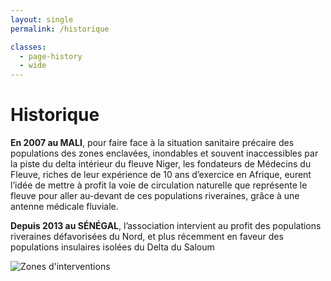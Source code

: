 ```yaml
---
layout: single
permalink: /historique

classes:
  - page-history
  - wide
---
```


# Historique

**En 2007 au MALI**, pour faire face à la situation sanitaire précaire des populations des zones enclavées,
inondables et souvent inaccessibles par la piste du delta intérieur du fleuve Niger,
les fondateurs de Médecins du Fleuve, riches de leur expérience de 10 ans d’exercice en Afrique,
eurent l’idée de mettre à profit la voie de circulation naturelle que représente
le fleuve pour aller au-devant de ces populations riveraines, grâce à une antenne médicale fluviale.

**Depuis 2013 au SÉNÉGAL**, l’association intervient au profit des populations
riveraines défavorisées du Nord, et plus récemment
en faveur des populations insulaires isolées du Delta du Saloum

![Zones d'interventions](/assets/images/history/zones-interventions.jpg)
